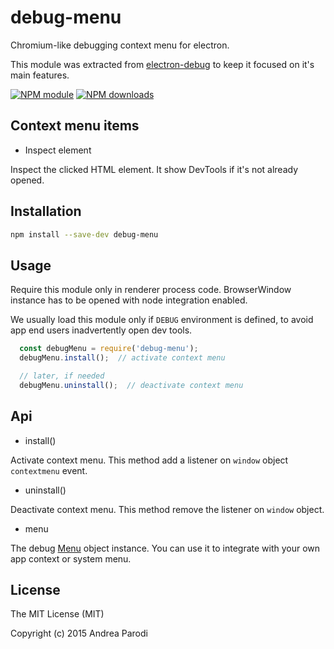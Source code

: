 # debug-menu

Chromium-like debugging context menu for electron.

This module was extracted from [electron-debug](https://github.com/sindresorhus/electron-debug) to keep it focused on it's main features.

[![NPM module](https://img.shields.io/npm/v/debug-menu.svg)](https://npmjs.org/package/debug-menu)
[![NPM downloads](https://img.shields.io/npm/dt/debug-menu.svg)](https://npmjs.org/package/debug-menu)

## Context menu items

* Inspect element

Inspect the clicked HTML element.
It show DevTools if it's not already opened.


## Installation

```bash
npm install --save-dev debug-menu
```

## Usage

Require this module only in renderer process code.
BrowserWindow instance has to be opened with node integration
enabled.

We usually load this module only if `DEBUG` environment is defined, to avoid app end users inadvertently open dev tools.


```javascript
  const debugMenu = require('debug-menu');
  debugMenu.install();  // activate context menu

  // later, if needed
  debugMenu.uninstall();  // deactivate context menu

```

## Api

* install()

Activate context menu. This method add a listener on `window` object
`contextmenu` event.

* uninstall()

Deactivate context menu. This method remove the listener on `window` object.

* menu

The debug [Menu](http://electron.atom.io/docs/v0.34.0/api/menu/) object instance. You can use it to integrate with your own app context or system menu.


## License

The MIT License (MIT)

Copyright (c) 2015 Andrea Parodi



